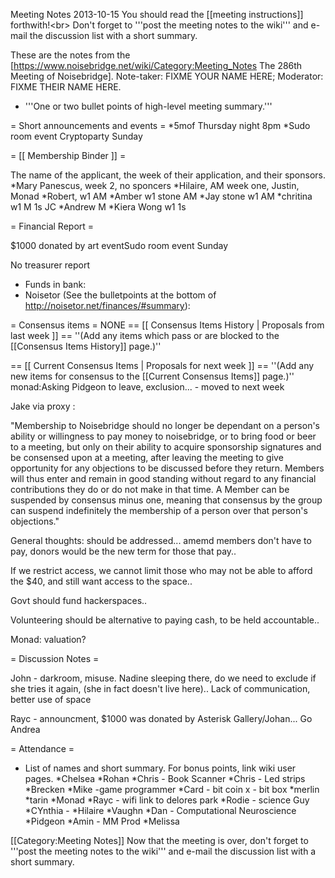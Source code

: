 Meeting Notes 2013-10-15 
 You should read the [[meeting instructions]] forthwith!&lt;br>
Don't forget to '''post the meeting notes to the wiki''' and e-mail the discussion list with a short summary.

These are the notes from the [https://www.noisebridge.net/wiki/Category:Meeting_Notes The 286th Meeting of Noisebridge]. Note-taker: FIXME YOUR NAME HERE; Moderator: FIXME THEIR NAME HERE.
* '''One or two bullet points of high-level meeting summary.'''
 
= Short announcements and events =
*5mof Thursday night 8pm
*Sudo room event Cryptoparty Sunday

= [[ Membership Binder ]] =

The name of the applicant, the week of their application, and their sponsors.
*Mary Panescus, week 2, no sponcers
*Hilaire, AM week one, Justin, Monad
*Robert, w1 AM
*Amber w1 stone AM
*Jay stone w1 AM
*chritina w1 M 1s JC
*Andrew M 
*Kiera Wong w1 1s

= Financial Report =

$1000 donated by art eventSudo room event Sunday

No treasurer report

* Funds in bank:
* Noisetor (See the bulletpoints at the bottom of http://noisetor.net/finances/#summary):

= Consensus items =
NONE
== [[ Consensus Items History | Proposals from last week ]] ==
''(Add any items which pass or are blocked to the [[Consensus Items History]] page.)''

== [[ Current Consensus Items | Proposals for next week ]] ==
''(Add any new items for consensus to the [[Current Consensus Items]] page.)''
monad:Asking Pidgeon to leave, exclusion... - moved to next week
 
Jake via proxy : 

"Membership to Noisebridge should no longer be dependant on a person's
ability or willingness to pay money to noisebridge, or to bring food
or beer to a meeting, but only on their ability to acquire sponsorship
signatures and be consensed upon at a meeting, after leaving the
meeting to give opportunity for any objections to be discussed before
they return.
Members will thus enter and remain in good standing without regard to
any financial contributions they do or do not make in that time.
A Member can be suspended by consensus minus one, meaning that consensus 
by the group can suspend indefinitely the membership of a person over that 
person's objections."

General thoughts: should be addressed... amemd members don't have to pay, donors would be the new term for those that pay..

If we restrict access, we cannot limit those who may not be able to afford the $40, and still want access to the space..

Govt should fund hackerspaces..

Volunteering should be alternative to paying cash, to be held accountable..

Monad: valuation?

= Discussion Notes =

John - darkroom, misuse. Nadine sleeping there, do we need to exclude if she tries it again, (she in fact doesn't live here).. Lack of communication, better use of space

Rayc - announcment, $1000 was donated by Asterisk Gallery/Johan... Go Andrea
 



= Attendance =
* List of names and short summary. For bonus points, link wiki user pages.
*Chelsea
*Rohan
*Chris - Book Scanner
*Chris - Led strips 
*Brecken
*Mike -game programmer
*Card - bit coin x - bit box
*merlin
*tarin
*Monad
*Rayc - wifi link to delores park
*Rodie - science Guy
*CYnthia -
*Hilaire
*Vaughn
*Dan - Computational Neuroscience
*Pidgeon 
*Amin - MM Prod
*Melissa


[[Category:Meeting Notes]]
Now that the meeting is over, don't forget to '''post the meeting notes to the wiki''' and e-mail the discussion list with a short summary.